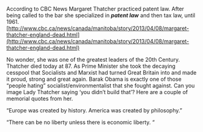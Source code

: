 
According to CBC News Margaret Thatcher practiced patent law. After being called to the bar she specialized in _**patent law**_ and then tax law, until 1961. [http://www.cbc.ca/news/canada/manitoba/story/2013/04/08/margaret-thatcher-england-dead.html](http://www.cbc.ca/news/canada/manitoba/story/2013/04/08/margaret-thatcher-england-dead.html)

No wonder, she was one of the greatest leaders of the 20th Century. Thatcher died today at 87. As Prime Minister she took the decaying cesspool that Socialists and Marxist had turned Great Britain into and made it proud, strong and great again. Barak Obama is exactly one of those “people hating” socialist/environmentalist that she fought against. Can you image Lady Thatcher saying ‘you didn’t build that’? Here are a couple of memorial quotes from her.

  

“Europe was created by history. America was created by philosophy.”

  

“There can be no liberty unless there is economic liberty. “